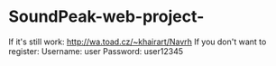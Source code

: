 # SoundPeak-web-project-
If it's still work: http://wa.toad.cz/~khairart/Navrh
If you don't want to register:
Username: user
Password: user12345
